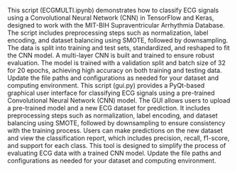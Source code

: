This script (ECGMULTI.ipynb) demonstrates how to classify ECG signals using a Convolutional Neural Network (CNN) in TensorFlow and Keras, designed to work with the MIT-BIH Supraventricular Arrhythmia Database. The script includes preprocessing steps such as normalization, label encoding, and dataset balancing using SMOTE, followed by downsampling. The data is split into training and test sets, standardized, and reshaped to fit the CNN model. A multi-layer CNN is built and trained to ensure robust evaluation. The model is trained with a validation split and batch size of 32 for 20 epochs, achieving high accuracy on both training and testing data. Update the file paths and configurations as needed for your dataset and computing environment.
This script (gui.py) provides a PyQt-based graphical user interface for classifying ECG signals using a pre-trained Convolutional Neural Network (CNN) model. The GUI allows users to upload a pre-trained model and a new ECG dataset for prediction. It includes preprocessing steps such as normalization, label encoding, and dataset balancing using SMOTE, followed by downsampling to ensure consistency with the training process. Users can make predictions on the new dataset and view the classification report, which includes precision, recall, f1-score, and support for each class. This tool is designed to simplify the process of evaluating ECG data with a trained CNN model. Update the file paths and configurations as needed for your dataset and computing environment.

